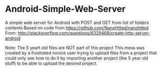 # Android-Simple-Web-Server
A simple web server for Android with POST and GET from list of folders contents
Based on code from https://github.com/NanoHttpd/nanohttpd
From: http://stackoverflow.com/questions/6329468/create-http-server-android

Note: The 5 yeart old files are NOT part of this project
This mess was created by a frustrated novice user trying to upload files from a project that could only see how to do it by importing another project (the 5 year old stuff) to be able to upload the desired project.

